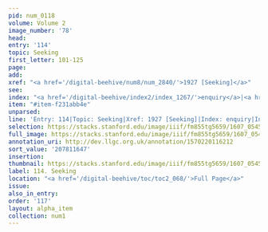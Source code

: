 ```yaml
---
pid: num_0118
volume: Volume 2
image_number: '78'
head:
entry: '114'
topic: Seeking
first_letter: 101-125
page:
add:
xref: "<a href='/digital-beehive/num8/num_2840/'>1927 [Seeking]</a>"
see:
index: "<a href='/digital-beehive/index2/index_1267/'>enquiry</a>|<a href='/digital-beehive/index4/index_3594/'>seeking</a>"
item: "#item-f231abb4e"
unparsed:
line: 'Entry: 114|Topic: Seeking|Xref: 1927 [Seeking]|Index: enquiry|Index: seeking|#item-f231abb4e'
selection: https://stacks.stanford.edu/image/iiif/fm855tg5659/1607_0545/811,1647,2967,582/full/0/default.jpg
full_image: https://stacks.stanford.edu/image/iiif/fm855tg5659/1607_0545/full/full/0/default.jpg
annotation_uri: http://dev.llgc.org.uk/annotation/1570220116212
sort_value: '207811647'
insertion:
thumbnail: https://stacks.stanford.edu/image/iiif/fm855tg5659/1607_0545/811,1647,600,180/250,/0/default.jpg
label: 114. Seeking
location: "<a href='/digital-beehive/toc/toc2_068/'>Full Page</a>"
issue:
also_in_entry:
order: '117'
layout: alpha_item
collection: num1
---
```

